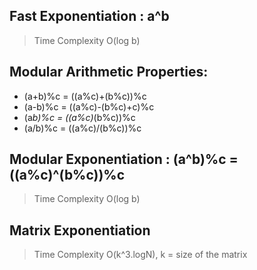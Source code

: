 ## Fast Exponentiation : a^b
> Time Complexity O(log b)

## Modular Arithmetic Properties:
   * (a+b)%c = ((a%c)+(b%c))%c
   * (a-b)%c = ((a%c)-(b%c)+c)%c
   * (a*b)%c = ((a%c)*(b%c))%c
   * (a/b)%c = ((a%c)/(b%c))%c

## Modular Exponentiation : (a^b)%c = ((a%c)^(b%c))%c
>Time Complexity O(log b)

## Matrix Exponentiation
>Time Complexity  O(k^3.logN), k = size of the matrix

